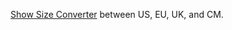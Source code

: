 [Show Size Converter](https://www.easydailytools.com/en/shoe-size-converter) between US, EU, UK, and CM.

